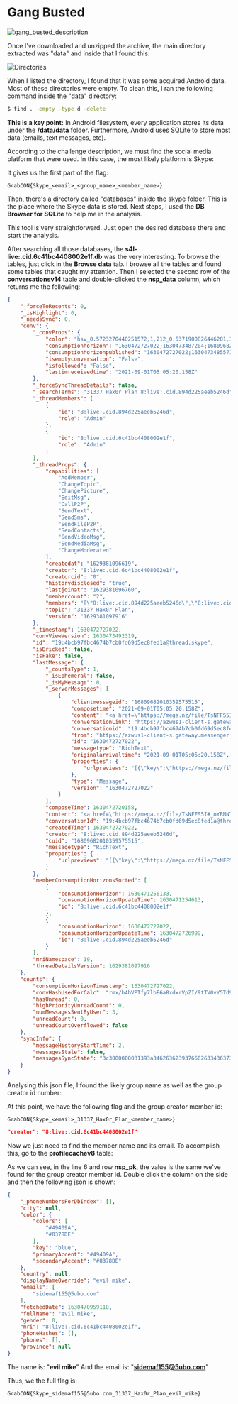 # Gang Busted

![gang_busted_description](https://user-images.githubusercontent.com/34749742/132276116-3c033395-d87e-4bca-aa04-abc244ab25a6.png)

Once I've downloaded and unzipped the archive, the main directory extracted was "data" and inside that I found this:

![Directories](https://user-images.githubusercontent.com/34749742/132276082-cb7f6e25-dab4-4b7a-9b2a-fd8e2d1bb00b.png)

When I listed the directory, I found that it was some acquired Android data.
Most of these directories were empty. To clean this, I ran the following command inside the "data" directory:

```bash
$ find . -empty -type d -delete
``` 
**This is a key point:** In Android filesystem, every application stores its data under the **/data/data** folder. Furthermore, Android uses SQLite to store most data (emails, text messages, etc).

According to the challenge description, we must find the social media platform that were used. In this case, the most likely platform is Skype:

<!---
COLOCAR A IMAGEM DO DIRETÓRIO AQUI, DESTACANDO O SKYPE
-->

It gives us the first part of the flag:
```
GrabCON{Skype_<email>_<group_name>_<member_name>}
```
Then, there's a directory called "databases" inside the skype folder. This is the place where the Skype data is stored.
Next steps, I used the **DB Browser for SQLite** to help me in the analysis.

<!---
COLOCAR IMAGEM DO DB BROWSER AQUI
-->

This tool is very straightforward. Just open the desired database there and start the analysis.

After searching all those databases, the **s4l-live:.cid.6c41bc4408002e1f.db** was the very interesting.
To browse the tables, just click in the **Browse data** tab.
I browse all the tables and found some tables that caught my attention.
Then I selected the second row of the **conversationsv14** table and double-clicked the **nsp_data** column, which returns me the following:

```json
{
    "_forceToRecents": 0,
    "_isHighlight": 0,
    "_needsSync": 0,
    "conv": {
        "_convProps": {
            "color": "hsv_0.5723270440251572,1,212_0.5371900826446281,1,242_reverse",
            "consumptionhorizon": "1630472727022;1630473487204;16809682010359575515",
            "consumptionhorizonpublished": "1630472727022;1630473485571;16809682010359575515",
            "isemptyconversation": "False",
            "isfollowed": "False",
            "lastimreceivedtime": "2021-09-01T05:05:20.158Z"
        },
        "_forceSyncThreadDetails": false,
        "_searchTerms": "31337 Hax0r Plan 8:live:.cid.894d225aeeb5246d",
        "_threadMembers": [
            {
                "id": "8:live:.cid.894d225aeeb5246d",
                "role": "Admin"
            },
            {
                "id": "8:live:.cid.6c41bc4408002e1f",
                "role": "Admin"
            }
        ],
        "_threadProps": {
            "capabilities": [
                "AddMember",
                "ChangeTopic",
                "ChangePicture",
                "EditMsg",
                "CallP2P",
                "SendText",
                "SendSms",
                "SendFileP2P",
                "SendContacts",
                "SendVideoMsg",
                "SendMediaMsg",
                "ChangeModerated"
            ],
            "createdat": "1629381096619",
            "creator": "8:live:.cid.6c41bc4408002e1f",
            "creatorcid": "0",
            "historydisclosed": "true",
            "lastjoinat": "1629381096760",
            "membercount": "2",
            "members": "[\"8:live:.cid.894d225aeeb5246d\",\"8:live:.cid.6c41bc4408002e1f\"]",
            "topic": "31337 Hax0r Plan",
            "version": "1629381097916"
        },
        "_timestamp": 1630472727022,
        "convViewVersion": 1630473492319,
        "id": "19:4bcb97fbc4674b7cb0fd69d5ec8fed1a@thread.skype",
        "isBricked": false,
        "isFake": false,
        "lastMessage": {
            "_countsType": 1,
            "_isEphemeral": false,
            "_isMyMessage": 0,
            "_serverMessages": [
                {
                    "clientmessageid": "16809682010359575515",
                    "composetime": "2021-09-01T05:05:20.158Z",
                    "content": "<a href=\"https://mega.nz/file/TsNFFS5I#_oYRNNTLDD9ZZ47Is-P8K9lQCl8BGC5RDeE65aUS2N0\">https://mega.nz/file/TsNFFS5I#_oYRNNTLDD9ZZ47Is-P8K9lQCl8BGC5RDeE65aUS2N0</a>",
                    "conversationLink": "https://azwus1-client-s.gateway.messenger.live.com/v1/users/ME/conversations/19:4bcb97fbc4674b7cb0fd69d5ec8fed1a@thread.skype",
                    "conversationid": "19:4bcb97fbc4674b7cb0fd69d5ec8fed1a@thread.skype",
                    "from": "https://azwus1-client-s.gateway.messenger.live.com/v1/users/ME/contacts/8:live:.cid.894d225aeeb5246d",
                    "id": "1630472727022",
                    "messagetype": "RichText",
                    "originalarrivaltime": "2021-09-01T05:05:20.158Z",
                    "properties": {
                        "urlpreviews": "[{\"key\":\"https://mega.nz/file/TsNFFS5I#_oYRNNTLDD9ZZ47Is-P8K9lQCl8BGC5RDeE65aUS2N0\",\"value\":{\"url\":\"https://mega.nz/file/TsNFFS5I#_oYRNNTLDD9ZZ47Is-P8K9lQCl8BGC5RDeE65aUS2N0\",\"size\":\"2198\",\"status_code\":\"200\",\"content_type\":\"text/html\",\"site\":\"mega.nz\",\"category\":\"generic\",\"title\":\"File on MEGA\",\"favicon\":\"\",\"thumbnail\":\"https://sa1-urlp.secure.skypeassets.com/infodel30/894cddc7-c2ba-4c48-8a67-04ee5824d712.png\",\"thumbnail_meta\":{\"width\":240,\"height\":240},\"user_pic\":\"\"}}]"
                    },
                    "type": "Message",
                    "version": "1630472727022"
                }
            ],
            "composeTime": 1630472720158,
            "content": "<a href=\"https://mega.nz/file/TsNFFS5I#_oYRNNTLDD9ZZ47Is-P8K9lQCl8BGC5RDeE65aUS2N0\">https://mega.nz/file/TsNFFS5I#_oYRNNTLDD9ZZ47Is-P8K9lQCl8BGC5RDeE65aUS2N0</a>",
            "conversationId": "19:4bcb97fbc4674b7cb0fd69d5ec8fed1a@thread.skype",
            "createdTime": 1630472727022,
            "creator": "8:live:.cid.894d225aeeb5246d",
            "cuid": "16809682010359575515",
            "messagetype": "RichText",
            "properties": {
                "urlpreviews": "[{\"key\":\"https://mega.nz/file/TsNFFS5I#_oYRNNTLDD9ZZ47Is-P8K9lQCl8BGC5RDeE65aUS2N0\",\"value\":{\"url\":\"https://mega.nz/file/TsNFFS5I#_oYRNNTLDD9ZZ47Is-P8K9lQCl8BGC5RDeE65aUS2N0\",\"size\":\"2198\",\"status_code\":\"200\",\"content_type\":\"text/html\",\"site\":\"mega.nz\",\"category\":\"generic\",\"title\":\"File on MEGA\",\"favicon\":\"\",\"thumbnail\":\"https://sa1-urlp.secure.skypeassets.com/infodel30/894cddc7-c2ba-4c48-8a67-04ee5824d712.png\",\"thumbnail_meta\":{\"width\":240,\"height\":240},\"user_pic\":\"\"}}]"
            }
        },
        "memberConsumptionHorizonsSorted": [
            {
                "consumptionHorizon": 1630471256133,
                "consumptionHorizonUpdateTime": 1630471254613,
                "id": "8:live:.cid.6c41bc4408002e1f"
            },
            {
                "consumptionHorizon": 1630472727022,
                "consumptionHorizonUpdateTime": 1630472726999,
                "id": "8:live:.cid.894d225aeeb5246d"
            }
        ],
        "mriNamespace": 19,
        "threadDetailsVersion": 1629381097916
    },
    "counts": {
        "consumptionHorizonTimestamp": 1630472727022,
        "convHashUsedForCalc": "rmx/b4bVPTfy7lbE6a8xdxrVpZI/9tTV0vY5Td9tCcM=",
        "hasUnread": 0,
        "highPriorityUnreadCount": 0,
        "numMessagesSentByUser": 3,
        "unreadCount": 0,
        "unreadCountOverflowed": false
    },
    "syncInfo": {
        "messageHistoryStartTime": 2,
        "messagesStale": false,
        "messagesSyncState": "3c3000000031393a3462636239376662633436373462376362306664363964356563386665643161407468726561642e736b79706501fcc038a8560100008165cb9f7b01000000"
    }
}
```
Analysing this json file, I found the likely group name as well as the group creator id number:

<!---
COLOCAR A EXATA PARTE ONDE FORAM ENCONTRADAS AS EVIDÊNCIAS
-->

At this point, we have the following flag and the group creator member id:
```
GrabCON{Skype_<email>_31337_Hax0r_Plan_<member_name>}
```
```json
"creator": "8:live:.cid.6c41bc4408002e1f"
```

Now we just need to find the member name and its email. To accomplish this, go to the **profilecachev8** table:

<!---
COLOCAR PRINT DA TABELA DOS PERFIS
-->

As we can see, in the line 6 and row **nsp_pk**, the value is the same we've found for the group creator member id. Double click the column on the side and then the following json is shown:

```json
{
    "_phoneNumbersForDbIndex": [],
    "city": null,
    "color": {
        "colors": [
            "#49409A",
            "#8378DE"
        ],
        "key": "blue",
        "primaryAccent": "#49409A",
        "secondaryAccent": "#8378DE"
    },
    "country": null,
    "displayNameOverride": "evil mike",
    "emails": [
        "sidemaf155@5ubo.com"
    ],
    "fetchedDate": 1630470959118,
    "fullName": "evil mike",
    "gender": 0,
    "mri": "8:live:.cid.6c41bc4408002e1f",
    "phoneHashes": [],
    "phones": [],
    "province": null
}
```

The name is: "**evil mike**"
And the email is: "**sidemaf155@5ubo.com**"

Thus, we the full flag is:

```
GrabCON{Skype_sidemaf155@5ubo.com_31337_Hax0r_Plan_evil_mike}
```

